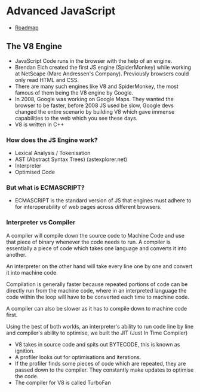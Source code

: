 # Advanced JavaScript

- [Roadmap](https://coggle.it/diagram/XE3ZoVj-rtA5hcxj/t/advanced-javascript)

## The V8 Engine

- JavaScript Code runs in the browser with the help of an engine.
- Brendan Eich created the first JS engine (SpiderMonkey) while working at NetScape (Marc Andressen's Company). Previously browsers could only read HTML and CSS.
- There are many such engines like V8 and SpiderMonkey, the most famous of them being the V8 engine by Google.
- In 2008, Google was working on Google Maps. They wanted the browser to be faster, before 2008 JS used be slow, Google devs changed the entire scenario by building V8 which gave immense capabilities to the web which you see these days.
- V8 is written in C++

### How does the JS Engine work?

- Lexical Analysis / Tokenisation
- AST (Abstract Syntax Trees) (astexplorer.net)
- Interpreter
- Optimised Code

### But what is ECMASCRIPT?

- ECMASCRIPT is the standard version of JS that engines must adhere to for interoperability of web pages across different browsers.

### Interpreter vs Compiler

A compiler will compile down the source code to Machine Code and use that piece of binary whenever the code needs to run. A compiler is essentially a piece of code which takes one language and converts it into another.

An interpreter on the other hand will take every line one by one and convert it into machine code.

Compilation is generally faster because repeated portions of code can be directly run from the machine code, where in an interpreted language the code within the loop will have to be converted each time to machine code.

A compiler can also be slower as it has to compile down to machine code first.

Using the best of both worlds, an interpreter's ability to run code line by line and compiler's ability to optimise, we built the JIT (Just In Time Compiler)

- V8 takes in source code and spits out BYTECODE, this is known as ignition.
- A profiler looks out for optimisations and iterations.
- If the profiler finds some pieces of code which are repeated, they are passed down to the compiler. They constantly make updates to optimise the code.
- The compiler for V8 is called TurboFan
